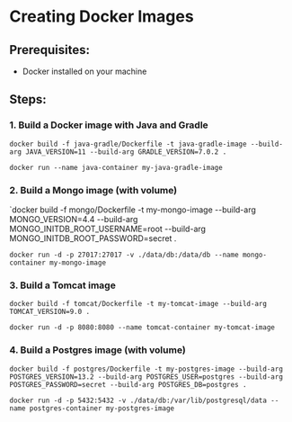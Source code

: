 # Creating Docker Images

## Prerequisites:

- Docker installed on your machine

## Steps:

### 1. Build a Docker image with Java and Gradle

`docker build -f java-gradle/Dockerfile -t java-gradle-image --build-arg JAVA_VERSION=11 --build-arg GRADLE_VERSION=7.0.2 .`

`docker run --name java-container my-java-gradle-image`

### 2. Build a Mongo image (with volume)

`docker build -f mongo/Dockerfile -t my-mongo-image --build-arg MONGO_VERSION=4.4 --build-arg MONGO_INITDB_ROOT_USERNAME=root --build-arg MONGO_INITDB_ROOT_PASSWORD=secret .

`docker run -d -p 27017:27017 -v ./data/db:/data/db --name mongo-container my-mongo-image`

### 3. Build a Tomcat image

`docker build -f tomcat/Dockerfile -t my-tomcat-image --build-arg TOMCAT_VERSION=9.0 .`

`docker run -d -p 8080:8080 --name tomcat-container my-tomcat-image`

### 4. Build a Postgres image (with volume)

`docker build -f postgres/Dockerfile -t my-postgres-image --build-arg POSTGRES_VERSION=13.2 --build-arg POSTGRES_USER=postgres --build-arg POSTGRES_PASSWORD=secret --build-arg POSTGRES_DB=postgres .`

`docker run -d -p 5432:5432 -v ./data/db:/var/lib/postgresql/data --name postgres-container my-postgres-image`
